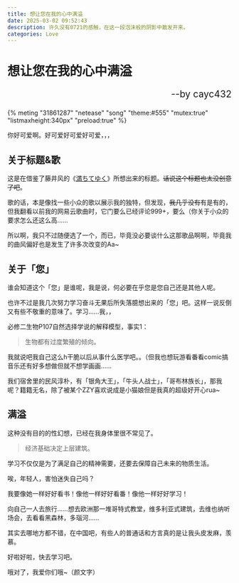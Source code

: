 ```yaml
---
title: 想让您在我的心中满溢
date: 2025-03-02 09:52:43
description: 许久没有0721的感触，在这一段泡沫般的阴影中散发开来。
categories: Love
---
```


# 想让您在我的心中满溢

<p style="text-align:right;font-size:150%">--by cayc432</p>

{% meting "31861287" "netease" "song" "theme:#555" "mutex:true" "listmaxheight:340px" "preload:true" %}

<!-- {% meting "1937340367" "netease" "song" "theme:#555" "mutex:true" "listmaxheight:340px" "preload:true" %} -->

你好可爱啊。好可爱好可爱好可爱，，，

## 关于标题&歌

这是在借鉴了藤井风的《[満ちてゆく](https://music.163.com/song?id=2135625944)》所想出来的标题。~~话说这个标题也太没创意了吧~~。

歌的话，本是像找一些小众的歌以展示我的独特，但发现，~~我几乎没有~~有是有的，但我翻看以前我的网易云歌曲时，它门要么已经评论999+，要么（你关于小众的要求怎么还这么高……

所以啊，我只不过随便选了一个，而已，毕竟没必要谈什么这那歌品啊啊，毕竟我的曲风偏好也是发生了许多次改变的Aa~

## 关于「您」

谁会知道这个「您」是谁呢，我是说，何必要在乎您是您自己还是其他人呢。

 也许不过是我几次努力学习奋斗无果后所失落臆想出来的「您」吧。这样一说反倒又有些不敬重的意味了。学习……我，，

必修二生物P107自然选择学说的解释模型，事实1：

> 生物都有过度繁殖的倾向。

我就说吧我自己这么h干脆以后从事什么医学吧。。（但我也想玩游看番看comic搞音乐还有好多想做但就不想学画画……

我们宿舍里的民风淳朴，有「银角大王」，「牛头人战士」，「哥布林族长」，那我呢？籍籍无名，除了被某个ZZY喜欢说成是小猫娘但是我真的超级好开心rua~

## 满溢

这种没有目的的性幻想，已经在我身体里很不常见了。

> 经济基础决定上层建筑。

学习不仅仅是为了满足自己的精神需要，还要去保障自己未来的物质生活。

唉，年轻人，害怕迷失自己吗？

我要像她一样好好看书！像他一样好好看番！像他一样好好学习！

向自己一人去旅行……想去欧洲那一堆哥特式教堂，维多利亚式建筑，去维也纳听场会，去看看黑森林，多瑙河……

其实去哪地方都不错，在中国吧，有些人的普通话和方言真的是让我头皮发麻，羡慕。

好啦好啦，快去学习吧。

哦对了，我爱你们哦~（颜文字）
